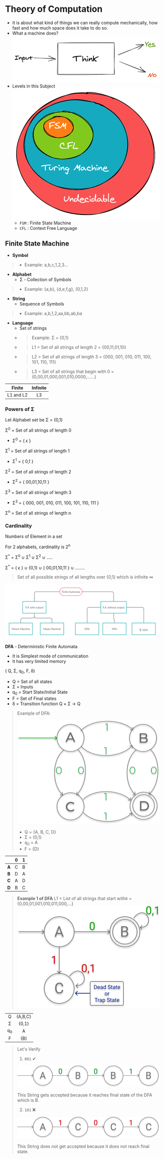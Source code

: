 # Theory of Computation

- It is about what kind of things we can really compute mechanically, how fast and how much space does it take to do so.
- What a machine does?
    ![A Machine designed with TOC](./images/machineBlockD.png)
- Levels in this Subject
    ![Levels in TOC](images/levelInSubject.png)
    - `FSM` : Finite State Machine
    - `CFL` : Context Free Language

## Finite State Machine

- **Symbol**
>  - Example: a,b,c,1,2,3...
- **Alphabet**
  - &Sigma; - Collection of Symbols 
>  - Example: {a,b}, {d,e,f,g}, {0,1,2}
- **String**
  - Sequence of Symbols
>  - Example: a,b,1,2,aa,bb,ab,ba
- **Language**
  - Set of strings
  - > Example: &Sigma; = {0,1}
  - > L1 = Set of all strings of length 2 = {00,11,01,10}
  - > L2 = Set of all strings of length 3 = {000, 001, 010, 011, 100, 101, 110, 111}
  - > L3 = Set of all strings that begin with 0 = {0,00,01,000,001,010,0000,......}

| Finite | Infinite |
|:--:|:--:|
| L1 and L2 | L3 |

### Powers of &Sigma;

Let Alphabet set be &Sigma; = {0,1}

&Sigma;<sup>0</sup> = Set of all strings of length 0
- &Sigma;<sup>0</sup> = { &straightepsilon; }

&Sigma;<sup>1</sup> = Set of all strings of length 1
- &Sigma;<sup>1</sup> = { 0,1 }

&Sigma;<sup>2</sup> = Set of all strings of length 2
- &Sigma;<sup>2</sup> = { 00,01,10,11 }

&Sigma;<sup>3</sup> = Set of all strings of length 3
- &Sigma;<sup>3</sup> = { 000, 001, 010, 011, 100, 101, 110, 111 }

&Sigma;<sup>n</sup> = Set of all strings of length n

### Cardinality

Numbers of Element in a set

For 2 alphabets, cardinality is 2<sup>n</sup>

&Sigma;<sup>\*</sup> = &Sigma;<sup>0</sup> &cup; &Sigma;<sup>1</sup> &cup; &Sigma;<sup>2</sup> &cup; .....

&Sigma;<sup>\*</sup> = { &straightepsilon; } &cup; {0,1} &cup; { 00,01,10,11 } &cup; ........
> Set of all possible strings of all lengths over {0,1} which is infinite &infin;

![FlowChart Finite Automata](images/flowchartFA.png)

**DFA** - Deterministic Finite Automata
- It is Simplest mode of communication
- It has very limited memory

( Q, &Sigma;, q<sub>0</sub>, F, &delta;)
- Q = Set of all states
- &Sigma; = Inputs
- q<sub>0</sub> = Start State/Initial State
- F = Set of Final states
- &delta; = Transition function Q &times; &Sigma; &rarr; Q

> Example of DFA:
> 
> ![DFA Example](images/DFA_I1.png)
> 
> - Q = {A, B, C, D}
> - &Sigma; = {0,1}
> - q<sub>0</sub> = A
> - F = {D}
> 
||**0**|**1**|
|:--:|:--:|:--:|
|**A**|C|B|
|**B**|D|A|
|**C**|A|D|
|**D**|B|C|

> **Example 1 of DFA**
> L1 = List of all strings that start with`0` = {0,00,01,001,010,011,000,...}
> ![DFA Example 1](images/DFA_E1.png)
> 
|||
|:--:|:--:|
|Q|{A,B,C}|
|&Sigma;|{0,1}|
|q<sub>0</sub>|A|
|F|{B}|
> Let's Verify
> 1. `001` ✔
> 
> ![Verify 1](./images/DFA_E1_01.png)
> 
> This String gets accepted because it reaches final state of the DFA which is B.
> 
> 2. `101` ❌
> 
> ![](images/DFA_E1_02.png)
> 
> This String does not get accepted because it does not reach final state.
